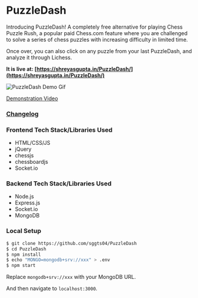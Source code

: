 # PuzzleDash

Introducing PuzzleDash! A completely free alternative for playing Chess Puzzle Rush, a popular paid Chess.com feature where you are challenged to solve a series of chess puzzles with increasing difficulty in limited time.

Once over, you can also click on any puzzle from your last PuzzleDash, and analyze it through Lichess.

**It is live at: [https://shreyasgupta.in/PuzzleDash/](https://shreyasgupta.in/PuzzleDash/)**

![PuzzleDash Demo Gif](https://i.imgur.com/z75UmzX.gif)

[Demonstration Video](https://www.youtube.com/watch?v=hKUGLylu1pY)

### [Changelog](https://github.com/sggts04/PuzzleDash/blob/master/CHANGELOG.md)

### Frontend Tech Stack/Libraries Used

* HTML/CSS/JS
* jQuery
* chessjs
* chessboardjs
* Socket.io

### Backend Tech Stack/Libraries Used

* Node.js
* Express.js
* Socket.io
* MongoDB

### Local Setup

```bash
$ git clone https://github.com/sggts04/PuzzleDash
$ cd PuzzleDash
$ npm install
$ echo "MONGO=mongodb+srv://xxx" > .env
$ npm start
```
Replace `mongodb+srv://xxx` with your MongoDB URL.

And then navigate to `localhost:3000`.